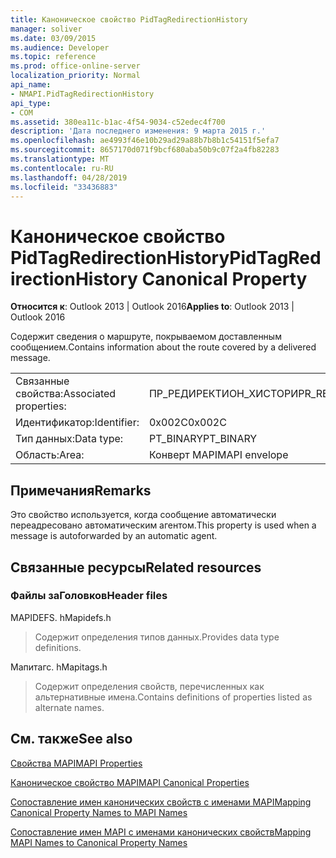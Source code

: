 ```yaml
---
title: Каноническое свойство PidTagRedirectionHistory
manager: soliver
ms.date: 03/09/2015
ms.audience: Developer
ms.topic: reference
ms.prod: office-online-server
localization_priority: Normal
api_name:
- NMAPI.PidTagRedirectionHistory
api_type:
- COM
ms.assetid: 380ea11c-b1ac-4f54-9034-c52edec4f700
description: 'Дата последнего изменения: 9 марта 2015 г.'
ms.openlocfilehash: ae4993f46e10b29ad29a88b7b8b1c54151f5efa7
ms.sourcegitcommit: 8657170d071f9bcf680aba50b9c07f2a4fb82283
ms.translationtype: MT
ms.contentlocale: ru-RU
ms.lasthandoff: 04/28/2019
ms.locfileid: "33436883"
---
```

# <a name="pidtagredirectionhistory-canonical-property"></a><span data-ttu-id="71d6b-103">Каноническое свойство PidTagRedirectionHistory</span><span class="sxs-lookup"><span data-stu-id="71d6b-103">PidTagRedirectionHistory Canonical Property</span></span>

  
  
<span data-ttu-id="71d6b-104">**Относится к**: Outlook 2013 | Outlook 2016</span><span class="sxs-lookup"><span data-stu-id="71d6b-104">**Applies to**: Outlook 2013 | Outlook 2016</span></span> 
  
<span data-ttu-id="71d6b-105">Содержит сведения о маршруте, покрываемом доставленным сообщением.</span><span class="sxs-lookup"><span data-stu-id="71d6b-105">Contains information about the route covered by a delivered message.</span></span>
  
|||
|:-----|:-----|
|<span data-ttu-id="71d6b-106">Связанные свойства:</span><span class="sxs-lookup"><span data-stu-id="71d6b-106">Associated properties:</span></span>  <br/> |<span data-ttu-id="71d6b-107">ПР_РЕДИРЕКТИОН_ХИСТОРИ</span><span class="sxs-lookup"><span data-stu-id="71d6b-107">PR_REDIRECTION_HISTORY</span></span>  <br/> |
|<span data-ttu-id="71d6b-108">Идентификатор:</span><span class="sxs-lookup"><span data-stu-id="71d6b-108">Identifier:</span></span>  <br/> |<span data-ttu-id="71d6b-109">0x002C</span><span class="sxs-lookup"><span data-stu-id="71d6b-109">0x002C</span></span>  <br/> |
|<span data-ttu-id="71d6b-110">Тип данных:</span><span class="sxs-lookup"><span data-stu-id="71d6b-110">Data type:</span></span>  <br/> |<span data-ttu-id="71d6b-111">PT_BINARY</span><span class="sxs-lookup"><span data-stu-id="71d6b-111">PT_BINARY</span></span>  <br/> |
|<span data-ttu-id="71d6b-112">Область:</span><span class="sxs-lookup"><span data-stu-id="71d6b-112">Area:</span></span>  <br/> |<span data-ttu-id="71d6b-113">Конверт MAPI</span><span class="sxs-lookup"><span data-stu-id="71d6b-113">MAPI envelope</span></span>  <br/> |
   
## <a name="remarks"></a><span data-ttu-id="71d6b-114">Примечания</span><span class="sxs-lookup"><span data-stu-id="71d6b-114">Remarks</span></span>

<span data-ttu-id="71d6b-115">Это свойство используется, когда сообщение автоматически переадресовано автоматическим агентом.</span><span class="sxs-lookup"><span data-stu-id="71d6b-115">This property is used when a message is autoforwarded by an automatic agent.</span></span>
  
## <a name="related-resources"></a><span data-ttu-id="71d6b-116">Связанные ресурсы</span><span class="sxs-lookup"><span data-stu-id="71d6b-116">Related resources</span></span>

### <a name="header-files"></a><span data-ttu-id="71d6b-117">Файлы заГоловков</span><span class="sxs-lookup"><span data-stu-id="71d6b-117">Header files</span></span>

<span data-ttu-id="71d6b-118">MAPIDEFS. h</span><span class="sxs-lookup"><span data-stu-id="71d6b-118">Mapidefs.h</span></span>
  
> <span data-ttu-id="71d6b-119">Содержит определения типов данных.</span><span class="sxs-lookup"><span data-stu-id="71d6b-119">Provides data type definitions.</span></span>
    
<span data-ttu-id="71d6b-120">Мапитагс. h</span><span class="sxs-lookup"><span data-stu-id="71d6b-120">Mapitags.h</span></span>
  
> <span data-ttu-id="71d6b-121">Содержит определения свойств, перечисленных как альтернативные имена.</span><span class="sxs-lookup"><span data-stu-id="71d6b-121">Contains definitions of properties listed as alternate names.</span></span>
    
## <a name="see-also"></a><span data-ttu-id="71d6b-122">См. также</span><span class="sxs-lookup"><span data-stu-id="71d6b-122">See also</span></span>



[<span data-ttu-id="71d6b-123">Свойства MAPI</span><span class="sxs-lookup"><span data-stu-id="71d6b-123">MAPI Properties</span></span>](mapi-properties.md)
  
[<span data-ttu-id="71d6b-124">Каноническое свойство MAPI</span><span class="sxs-lookup"><span data-stu-id="71d6b-124">MAPI Canonical Properties</span></span>](mapi-canonical-properties.md)
  
[<span data-ttu-id="71d6b-125">Сопоставление имен канонических свойств с именами MAPI</span><span class="sxs-lookup"><span data-stu-id="71d6b-125">Mapping Canonical Property Names to MAPI Names</span></span>](mapping-canonical-property-names-to-mapi-names.md)
  
[<span data-ttu-id="71d6b-126">Сопоставление имен MAPI с именами канонических свойств</span><span class="sxs-lookup"><span data-stu-id="71d6b-126">Mapping MAPI Names to Canonical Property Names</span></span>](mapping-mapi-names-to-canonical-property-names.md)

